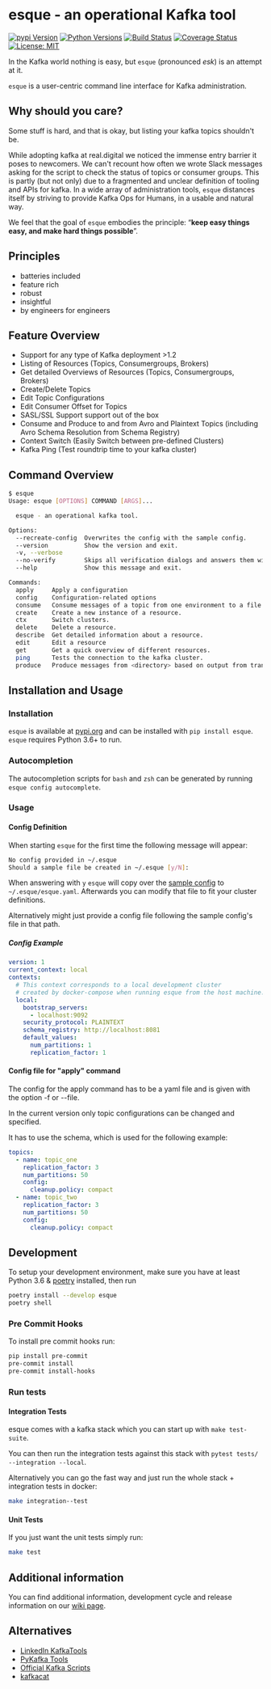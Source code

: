 # esque - an operational Kafka tool

[![pypi Version](https://img.shields.io/pypi/v/esque.svg)](https://pypi.org/project/esque/) [![Python Versions](https://img.shields.io/pypi/pyversions/esque.svg)](https://pypi.org/project/esque/) [![Build Status](https://travis-ci.org/real-digital/esque.svg?branch=master)](https://travis-ci.org/real-digital/esque) [![Coverage Status](https://coveralls.io/repos/github/real-digital/esque/badge.svg)](https://coveralls.io/github/real-digital/esque?branch=add-coverage) [![License: MIT](https://img.shields.io/badge/License-MIT-yellow.svg)](https://opensource.org/licenses/MIT)

In the Kafka world nothing is easy, but `esque` (pronounced *esk*) is an attempt at it.

`esque` is a user-centric command line interface for Kafka administration. 

## Why should you care?

Some stuff is hard, and that is okay, but listing your kafka topics shouldn't be.

While adopting kafka at real.digital we noticed the immense entry barrier it poses to newcomers. 
We can't recount how often we wrote Slack messages asking for the script to check the 
status of topics or consumer groups. This is partly (but not only) due to a 
fragmented and unclear definition of tooling and APIs for kafka.
In a wide array of administration tools, `esque` distances itself by striving to provide Kafka Ops for Humans, in a usable and natural way.    
  
We feel that the goal of `esque` embodies the principle: “**keep easy things easy, and make hard things possible**”. 

## Principles

* batteries included
* feature rich
* robust
* insightful
* by engineers for engineers

## Feature Overview

* Support for any type of Kafka deployment >1.2
* Listing of Resources (Topics, Consumergroups, Brokers)
* Get detailed Overviews of Resources (Topics, Consumergroups, Brokers)
* Create/Delete Topics
* Edit Topic Configurations
* Edit Consumer Offset for Topics
* SASL/SSL Support support out of the box
* Consume and Produce to and from Avro and Plaintext Topics (including Avro Schema Resolution from Schema Registry)
* Context Switch (Easily Switch between pre-defined Clusters)
* Kafka Ping (Test roundtrip time to your kafka cluster)

## Command Overview

```bash
$ esque
Usage: esque [OPTIONS] COMMAND [ARGS]...

  esque - an operational kafka tool.

Options:
  --recreate-config  Overwrites the config with the sample config.
  --version          Show the version and exit.
  -v, --verbose
  --no-verify        Skips all verification dialogs and answers them with yes.
  --help             Show this message and exit.

Commands:
  apply     Apply a configuration
  config    Configuration-related options
  consume   Consume messages of a topic from one environment to a file or...
  create    Create a new instance of a resource.
  ctx       Switch clusters.
  delete    Delete a resource.
  describe  Get detailed information about a resource.
  edit      Edit a resource
  get       Get a quick overview of different resources.
  ping      Tests the connection to the kafka cluster.
  produce   Produce messages from <directory> based on output from transfer...
```

## Installation and Usage

### Installation

`esque` is available at [pypi.org](https://pypi.org/project/esque/) and can be installed with `pip install esque`. `esque` requires Python 3.6+ to run.

### Autocompletion

The autocompletion scripts for `bash` and `zsh` can be generated by running `esque config autocomplete`.

### Usage

#### Config Definition

When starting `esque` for the first time the following message will appear:

```bash
No config provided in ~/.esque
Should a sample file be created in ~/.esque [y/N]:
```

When answering with `y` `esque` will copy over the [sample config](https://github.com/real-digital/esque/blob/master/esque/config/sample_config.yaml) to `~/.esque/esque.yaml`.
Afterwards you can modify that file to fit your cluster definitions.

Alternatively might just provide a config file following the sample config's file in that path.

##### Config Example

```yaml
version: 1
current_context: local
contexts:
  # This context corresponds to a local development cluster
  # created by docker-compose when running esque from the host machine.
  local:
    bootstrap_servers:
      - localhost:9092
    security_protocol: PLAINTEXT
    schema_registry: http://localhost:8081
    default_values:
      num_partitions: 1
      replication_factor: 1
```

#### Config file for "apply" command

The config for the apply command has to be a yaml file and
is given with the option -f or --file.

In the current version only topic configurations can be
changed and specified.

It has to use the schema, which is used 
for the following example:

```yaml
topics:
  - name: topic_one
    replication_factor: 3
    num_partitions: 50
    config:
      cleanup.policy: compact
  - name: topic_two
    replication_factor: 3
    num_partitions: 50
    config:
      cleanup.policy: compact
```

## Development

To setup your development environment, make sure you have at least Python 3.6 & [poetry](https://github.com/sdispater/poetry) installed, then run 

```bash
poetry install --develop esque
poetry shell
```

### Pre Commit Hooks

To install pre commit hooks run:

```bash
pip install pre-commit
pre-commit install
pre-commit install-hooks
```

### Run tests

#### Integration Tests

esque comes with a kafka stack which you can start up with `make test-suite`.

You can then run the integration tests against this stack with `pytest tests/ --integration --local`.

Alternatively you can go the fast way and just run the whole stack + integration tests in docker: 

```bash
make integration--test
```

#### Unit Tests

If you just want the unit tests simply run:
 
```bash
make test
```

## Additional information

You can find additional information, development cycle and release information on our [wiki page](https://github.com/real-digital/esque/wiki).


## Alternatives

- [LinkedIn KafkaTools](https://github.com/linkedin/kafka-tools)
- [PyKafka Tools](https://github.com/Parsely/pykafka/blob/master/pykafka/cli/kafka_tools.py)
- [Official Kafka Scripts](https://github.com/apache/kafka/tree/trunk/bin)
- [kafkacat](https://github.com/edenhill/kafkacat)
